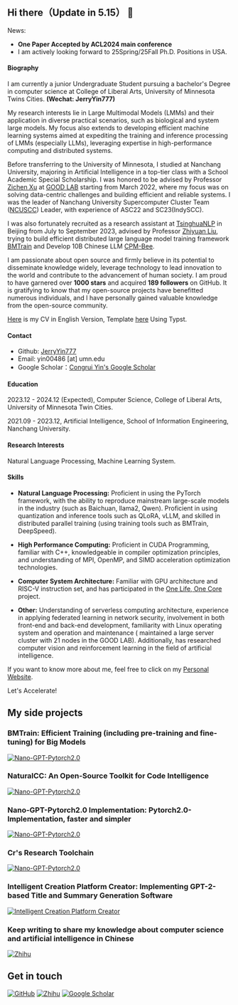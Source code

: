 ## Hi there（Update in 5.15） 👋
News: 
* **One Paper Accepted by ACL2024 main conference**
* I am actively looking forward to 25Spring/25Fall Ph.D. Positions in USA.

#### Biography

I am currently a junior Undergraduate Student pursuing a bachelor's Degree in computer science at College of Liberal Arts, University of Minnesota Twins Cities. **(Wechat: JerryYin777)**

My research interests lie in Large Multimodal Models (LMMs) and their application in diverse practical scenarios, such as biological and system large models. My focus also extends to developing efficient machine learning systems aimed at expediting the training and inference processing of LMMs (especially LLMs), leveraging expertise in high-performance computing and distributed systems.

Before transferring to the University of Minnesota, I studied at Nanchang University, majoring in Artificial Intelligence in a top-tier class with a School Academic Special Scholarship. I was honored to be advised by Professor [Zichen Xu](https://good.ncu.edu.cn/Pages/Professor.html) at [GOOD LAB](https://good.ncu.edu.cn) starting from March 2022, where my focus was on solving data-centric challenges and building efficient and reliable systems. I was the leader of Nanchang University Supercomputer Cluster Team ([NCUSCC](https://hpc.ncuscc.tech/)) Leader, with experience of ASC22 and SC23(IndySCC).

I was also fortunately recruited as a research assistant at [TsinghuaNLP](https://github.com/thunlp) in Beijing from July to September 2023, advised by Professor [Zhiyuan Liu](https://nlp.csai.tsinghua.edu.cn/~lzy/), trying to build efficient distributed large language model training framework [BMTrain](https://github.com/OpenBMB/BMTrain) and Develop 10B Chinese LLM [CPM-Bee](https://github.com/OpenBMB/CPM-Bee/blob/main/README_en.md).

I am passionate about open source and firmly believe in its potential to disseminate knowledge widely, leverage technology to lead innovation to the world and contribute to the advancement of human society. I am proud to have garnered over **1000 stars** and acquired **189 followers** on GitHub. It is gratifying to know that my open-source projects have benefitted numerous individuals, and I have personally gained valuable knowledge from the open-source community.

[Here](https://jerrysys.top/docs/Congrui_Yin_CV.pdf) is my CV in English Version, Template [here](https://github.com/JerryYin777/Jerry_CV) Using Typst.
#### Contact
* Github: [JerryYin777](https://github.com/JerryYin777)
* Email: yin00486 [at] umn.edu
* Google Scholar：[Congrui Yin's Google Scholar](https://scholar.google.com/citations?hl=en&user=7gsdLw4AAAAJ)

#### Education
2023.12 - 2024.12 (Expected), Computer Science, College of Liberal Arts, University of Minnesota Twin Cities.

2021.09 - 2023.12, Artificial Intelligence, School of Information Engineering, Nanchang University.

#### Research Interests
Natural Language Processing, Machine Learning System.

#### Skills
* **Natural Language Processing:** Proficient in using the PyTorch framework, with the ability to reproduce mainstream large-scale models in the industry (such as Baichuan, llama2, Qwen). Proficient in using quantization and inference tools such as QLoRA, vLLM, and skilled in distributed parallel training (using training tools such as BMTrain, DeepSpeed).

* **High Performance Computing:** Proficient in CUDA Programming, familiar with C++, knowledgeable in compiler optimization principles, and understanding of MPI, OpenMP, and SIMD acceleration optimization technologies.

* **Computer System Architecture:** Familiar with GPU architecture and RISC-V instruction set, and has participated in the [One Life, One Core](https://ysyx.oscc.cc/) project.

* **Other:** Understanding of serverless computing architecture, experience in applying federated learning in network security, involvement in both front-end and back-end development, familiarity with Linux operating system and operation and maintenance ( maintained a large server cluster with 21 nodes in the GOOD LAB). Additionally, has researched computer vision and reinforcement learning in the field of artificial intelligence.

If you want to know more about me, feel free to click on my [Personal Website](https://jerryyin777.github.io/).

Let's Accelerate!

## My side projects

### BMTrain: Efficient Training (including pre-training and fine-tuning) for Big Models

[![Nano-GPT-Pytorch2.0](https://github-readme-stats.vercel.app/api/pin?username=OpenBMB&repo=BMTrain&theme=radical)](https://github.com/OpenBMB/BMTrain)

### NaturalCC: An Open-Source Toolkit for Code Intelligence

[![Nano-GPT-Pytorch2.0](https://github-readme-stats.vercel.app/api/pin?username=CGCL-Codes&repo=naturalcc&theme=radical)](https://github.com/CGCL-Codes/naturalcc)

### Nano-GPT-Pytorch2.0 Implementation: Pytorch2.0-Implementation, faster and simpler

[![Nano-GPT-Pytorch2.0](https://github-readme-stats.vercel.app/api/pin?username=JerryYin777&repo=NanoGPT-Pytorch2.0-Implementation&theme=radical)](https://github.com/JerryYin777/NanoGPT-Pytorch2.0-Implementation)

### Cr's Research Toolchain

[![Nano-GPT-Pytorch2.0](https://github-readme-stats.vercel.app/api/pin?username=JerryYin777&repo=Cr_Research_Toolchain&theme=radical)](https://github.com/JerryYin777/Cr_Research_Toolchain)

### Intelligent Creation Platform Creator: Implementing GPT-2-based Title and Summary Generation Software

[![Intelligent Creation Platform Creator](https://github-readme-stats.vercel.app/api/pin?username=JerryYin777&repo=IntelligentCreator&theme=radical)](https://github.com/JerryYin777/IntelligentCreator)

### Keep writing to share my knowledge about computer science and artificial intelligence in Chinese

[![Zhihu](https://img.shields.io/badge/知乎-white?logo=zhihu)](https://www.zhihu.com/people/ycr222)

## Get in touch

[![GitHub](https://img.shields.io/badge/GitHub-grey?logo=github)](https://github.com/JerryYin777)
[![Zhihu](https://img.shields.io/badge/知乎-white?logo=zhihu)](https://www.zhihu.com/people/ycr222)
[![Google Scholar](https://img.shields.io/badge/Google%20Scholar-%20-lightgrey)](https://scholar.google.com/citations?hl=en&user=7gsdLw4AAAAJ)


